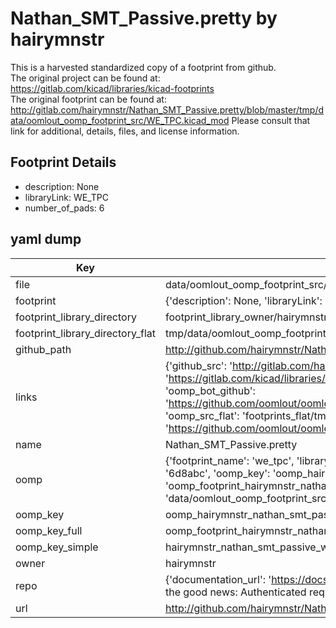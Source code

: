 # Nathan_SMT_Passive.pretty by hairymnstr  
This is a harvested standardized copy of a footprint from github.  
The original project can be found at:  
https://gitlab.com/kicad/libraries/kicad-footprints  
The original footprint can be found at:
http://gitlab.com/hairymnstr/Nathan_SMT_Passive.pretty/blob/master/tmp/data/oomlout_oomp_footprint_src/WE_TPC.kicad_mod
Please consult that link for additional, details, files, and license information.  
## Footprint Details
* description: None  
* libraryLink: WE_TPC  
* number_of_pads: 6  
## yaml dump  
| Key | Value |  
| --- | --- |  
| file | data/oomlout_oomp_footprint_src/Nathan_SMT_Passive.pretty/WE_TPC.kicad_mod |  
| footprint | {'description': None, 'libraryLink': 'WE_TPC', 'number_of_pads': 6} |  
| footprint_library_directory | footprint_library_owner/hairymnstr_Nathan_SMT_Passive.pretty |  
| footprint_library_directory_flat | tmp/data/oomlout_oomp_footprint_src/footprints_flat/hairymnstr_nathan_smt_passive_we_tpc/working |  
| github_path | http://github.com/hairymnstr/Nathan_SMT_Passive.pretty/blob/master/tmp/data/oomlout_oomp_footprint_src/WE_TPC.kicad_mod |  
| links | {'github_src': 'http://gitlab.com/hairymnstr/Nathan_SMT_Passive.pretty/blob/master/tmp/data/oomlout_oomp_footprint_src/WE_TPC.kicad_mod', 'github_src_repo': 'https://gitlab.com/kicad/libraries/kicad-footprints', 'oomp_bot': 'tmp/data/oomlout_oomp_footprint_src/footprints/hairymnstr_nathan_smt_passive_we_tpc/working', 'oomp_bot_github': 'https://github.com/oomlout/oomlout_oomp_footprint_bot/tree/main/tmp/data/oomlout_oomp_footprint_src/footprints/hairymnstr_nathan_smt_passive_we_tpc/working', 'oomp_src_flat': 'footprints_flat/tmp/data/oomlout_oomp_footprint_src/footprints_flat/hairymnstr_nathan_smt_passive_we_tpc/working', 'oomp_src_flat_github': 'https://github.com/oomlout/oomlout_oomp_footprint_src/tree/main/tmp/data/oomlout_oomp_footprint_src/footprints_flat/hairymnstr_nathan_smt_passive_we_tpc/working'} |  
| name | Nathan_SMT_Passive.pretty |  
| oomp | {'footprint_name': 'we_tpc', 'library_name': 'nathan_smt_passive', 'md5': '6d8abcbdf6a96b79d8346952be1abb96', 'md5_10': '6d8abcbdf6', 'md5_5': '6d8ab', 'md5_6': '6d8abc', 'oomp_key': 'oomp_hairymnstr_nathan_smt_passive_we_tpc', 'oomp_key_extra': 'oomp_footprint_hairymnstr_nathan_smt_passive_we_tpc', 'oomp_key_full': 'oomp_footprint_hairymnstr_nathan_smt_passive_we_tpc_6d8abc', 'oomp_key_simple': 'hairymnstr_nathan_smt_passive_we_tpc', 'original_filename': 'data/oomlout_oomp_footprint_src/Nathan_SMT_Passive.pretty/WE_TPC.kicad_mod', 'owner_name': 'hairymnstr'} |  
| oomp_key | oomp_hairymnstr_nathan_smt_passive_we_tpc |  
| oomp_key_full | oomp_footprint_hairymnstr_nathan_smt_passive_we_tpc |  
| oomp_key_simple | hairymnstr_nathan_smt_passive_we_tpc |  
| owner | hairymnstr |  
| repo | {'documentation_url': 'https://docs.github.com/rest/overview/resources-in-the-rest-api#rate-limiting', 'message': "API rate limit exceeded for 84.66.142.224. (But here's the good news: Authenticated requests get a higher rate limit. Check out the documentation for more details.)"} |  
| url | http://github.com/hairymnstr/Nathan_SMT_Passive.pretty |  

